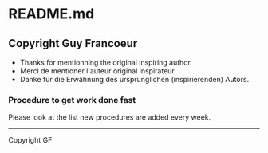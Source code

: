 # README.md

## Copyright Guy Francoeur
- Thanks for mentionning the original inspiring author.
- Merci de mentioner l'auteur original inspirateur.
- Danke für die Erwähnung des ursprünglichen (inspirierenden) Autors.

### Procedure to get work done fast

Please look at the list new procedures are added every week.

---
Copyright GF
